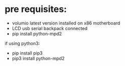 # pre requisites:

- volumio latest version installed on x86 motherboard
- LCD usb serial backpack connected
- pip install python-mpd2

if using python3:
- pip install pip3
- pip3 install python-mpd2
